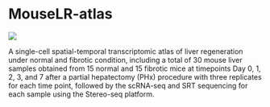 # MouseLR-atlas

<img src='https://github.com/ZJUFanLab/CellTalkDB/blob/master/img/curation.svg'>

A single-cell spatial-temporal transcriptomic atlas of liver regeneration under normal and fibrotic condition, including a total of 30 mouse liver samples obtained from 15 normal and 15 fibrotic mice at timepoints Day 0, 1, 2, 3, and 7 after a partial hepatectomy (PHx) procedure with three replicates for each time point, followed by the scRNA-seq and SRT sequencing for each sample using the Stereo-seq platform.

